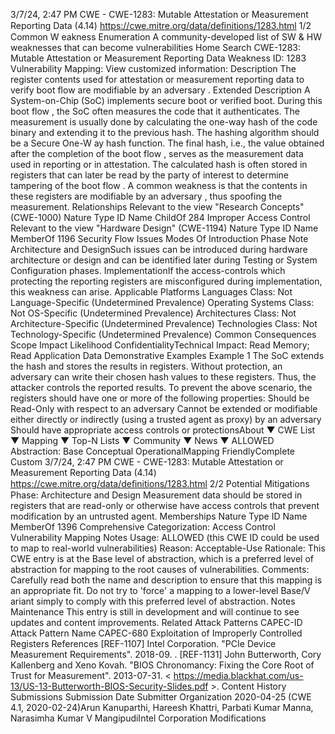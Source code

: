 3/7/24, 2:47 PM CWE - CWE-1283: Mutable Attestation or Measurement Reporting Data (4.14)
https://cwe.mitre.org/data/deﬁnitions/1283.html 1/2
Common W eakness Enumeration
A community-developed list of SW & HW weaknesses that can become
vulnerabilities
Home Search
CWE-1283: Mutable Attestation or Measurement Reporting Data
Weakness ID: 1283
Vulnerability Mapping: 
View customized information:
 Description
The register contents used for attestation or measurement reporting data to verify boot flow are modifiable by an adversary .
 Extended Description
A System-on-Chip (SoC) implements secure boot or verified boot. During this boot flow , the SoC often measures the code that it
authenticates. The measurement is usually done by calculating the one-way hash of the code binary and extending it to the previous
hash. The hashing algorithm should be a Secure One-W ay hash function. The final hash, i.e., the value obtained after the completion
of the boot flow , serves as the measurement data used in reporting or in attestation. The calculated hash is often stored in registers
that can later be read by the party of interest to determine tampering of the boot flow . A common weakness is that the contents in
these registers are modifiable by an adversary , thus spoofing the measurement.
 Relationships
 Relevant to the view "Research Concepts" (CWE-1000)
Nature Type ID Name
ChildOf 284 Improper Access Control
 Relevant to the view "Hardware Design" (CWE-1194)
Nature Type ID Name
MemberOf 1196 Security Flow Issues
 Modes Of Introduction
Phase Note
Architecture and DesignSuch issues can be introduced during hardware architecture or design and can be identified later during
Testing or System Configuration phases.
ImplementationIf the access-controls which protecting the reporting registers are misconfigured during implementation,
this weakness can arise.
 Applicable Platforms
Languages
Class: Not Language-Specific (Undetermined Prevalence)
Operating Systems
Class: Not OS-Specific (Undetermined Prevalence)
Architectures
Class: Not Architecture-Specific (Undetermined Prevalence)
Technologies
Class: Not Technology-Specific (Undetermined Prevalence)
 Common Consequences
Scope Impact Likelihood
ConfidentialityTechnical Impact: Read Memory; Read Application Data
 Demonstrative Examples
Example 1
The SoC extends the hash and stores the results in registers. Without protection, an adversary can write their chosen hash values to
these registers. Thus, the attacker controls the reported results.
To prevent the above scenario, the registers should have one or more of the following properties:
Should be Read-Only with respect to an adversary
Cannot be extended or modifiable either directly or indirectly (using a trusted agent as proxy) by an adversary
Should have appropriate access controls or protectionsAbout ▼ CWE List ▼ Mapping ▼ Top-N Lists ▼ Community ▼ News ▼
ALLOWED
Abstraction: Base
Conceptual OperationalMapping
FriendlyComplete Custom
3/7/24, 2:47 PM CWE - CWE-1283: Mutable Attestation or Measurement Reporting Data (4.14)
https://cwe.mitre.org/data/deﬁnitions/1283.html 2/2
 Potential Mitigations
Phase: Architecture and Design
Measurement data should be stored in registers that are read-only or otherwise have access controls that prevent modification
by an untrusted agent.
 Memberships
Nature Type ID Name
MemberOf 1396 Comprehensive Categorization: Access Control
 Vulnerability Mapping Notes
Usage: ALLOWED (this CWE ID could be used to map to real-world vulnerabilities)
Reason: Acceptable-Use
Rationale:
This CWE entry is at the Base level of abstraction, which is a preferred level of abstraction for mapping to the root causes of
vulnerabilities.
Comments:
Carefully read both the name and description to ensure that this mapping is an appropriate fit. Do not try to 'force' a mapping to a
lower-level Base/V ariant simply to comply with this preferred level of abstraction.
 Notes
Maintenance
This entry is still in development and will continue to see updates and content improvements.
 Related Attack Patterns
CAPEC-ID Attack Pattern Name
CAPEC-680 Exploitation of Improperly Controlled Registers
 References
[REF-1107] Intel Corporation. "PCIe Device Measurement Requirements". 2018-09.
.
[REF-1131] John Butterworth, Cory Kallenberg and Xeno Kovah. "BIOS Chronomancy: Fixing the Core Root of Trust for
Measurement". 2013-07-31. < https://media.blackhat.com/us-13/US-13-Butterworth-BIOS-Security-Slides.pdf >.
 Content History
 Submissions
Submission Date Submitter Organization
2020-04-25
(CWE 4.1, 2020-02-24)Arun Kanuparthi, Hareesh Khattri, Parbati Kumar Manna, Narasimha Kumar V
MangipudiIntel
Corporation
 Modifications
